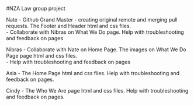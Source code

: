 #NZA Law group project



Nate - Github Grand Master - creating original remote and merging pull requests. The Footer and Header html and css files.	
	 - Collaborate with Nibras on What We Do page. Help with troubleshooting and feedback on pages
	
	 
Nibras - Collaborate with Nate on Home Page. The images on What We Do Page page html and css files.	  
	   - Help with troubleshooting and feedback on pages
	   
Asia - The Home Page html and css files. Help with troubleshooting and feedback on pages.
	 
Cindy - The Who We Are page html and css files. Help with troubleshooting and feedback on pages.
		
